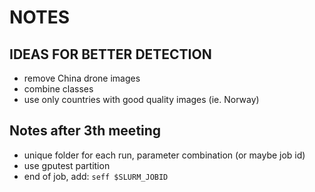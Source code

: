 # NOTES

## IDEAS FOR BETTER DETECTION
- remove China drone images
- combine classes
- use only countries with good quality images (ie. Norway)



## Notes after 3th meeting
- unique folder for each run, parameter combination (or maybe job id)
- use gputest partition
- end of job, add: `seff $SLURM_JOBID`
